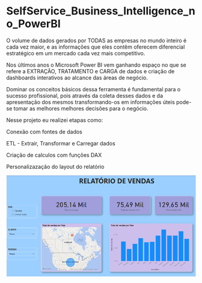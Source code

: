 # SelfService_Business_Intelligence_no_PowerBI
 
O volume de dados gerados por TODAS as empresas no mundo inteiro é cada vez maior, e as informações que eles contêm oferecem diferencial estratégico em um mercado cada vez mais competitivo.

Nos últimos anos o Microsoft Power BI vem ganhando espaço no que se refere a EXTRAÇÃO, TRATAMENTO e CARGA de dados e criação de dashboards interativos ao alcance das áreas de negócio.

Dominar os conceitos básicos dessa ferramenta é fundamental para o sucesso profissional, pois através da coleta desses dados e da apresentação dos mesmos transformando-os em informações úteis pode-se tomar as melhores melhores decisões para o negócio.

Nesse projeto eu realizei etapas como:

Conexão com fontes de dados

ETL - Extrair, Transformar e Carregar dados

Criação de calculos com funções DAX

Personalizazação do layout do relatório

![Dashboard](https://github.com/MatheusFCBarros/SelfService_Business_Intelligence_no_PowerBI/blob/main/Dashboard.png)
